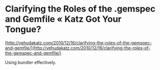 <!--
id: 2350312458
link: http://tumblr.atmos.org/post/2350312458/clarifying-the-roles-of-the-gemspec-and-gemfile-katz
slug: clarifying-the-roles-of-the-gemspec-and-gemfile-katz
date: Fri Dec 17 2010 10:52:06 GMT-0800 (PST)
publish: 2010-12-017
tags: 
title: Clarifying the Roles of the .gemspec and Gemfile « Katz Got Your Tongue?
-->


Clarifying the Roles of the .gemspec and Gemfile « Katz Got Your Tongue?
========================================================================

[http://yehudakatz.com/2010/12/16/clarifying-the-roles-of-the-gemspec-and-gemfile/](http://yehudakatz.com/2010/12/16/clarifying-the-roles-of-the-gemspec-and-gemfile/)

Using bundler effectively.

